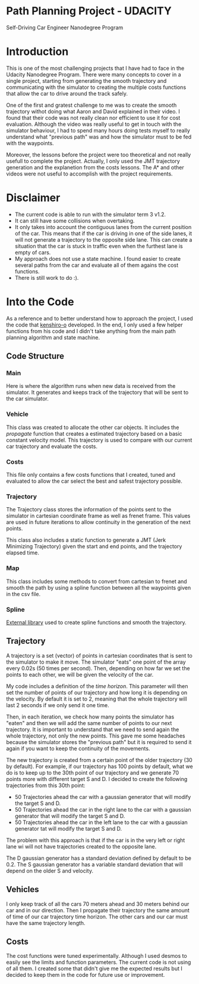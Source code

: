 # Path Planning Project - UDACITY
Self-Driving Car Engineer Nanodegree Program

# Introduction

This is one of the most challenging projects that I have had to face in the Udacity Nanodegree Program. There were many concepts to cover in a single project, starting from generating the smooth trajectory and communicating with the simulator to creating the multiple costs functions that allow the car to drive around the track safely.

One of the first and gratest challenge to me was to create the smooth trajectory withot doing what Aaron and David explained in their video. I found that their code was not really clean nor efficient to use it for cost evaluation. Although the video was really useful to get in touch with the simulator behaviour, I had to spend many hours doing tests myself to really understand what "previous path" was and how the simulator must to be fed with the waypoints.

Moreover, the lessons before the project were too theoretical and not really usefull to complete the project. Actually, I only used the JMT trajectory generation and the explanetion from the costs lessons. The A* and other videos were not useful to accomplish with the project requirements.

# Disclaimer

*  The current code is able to run with the simulator term 3 v1.2.
*  It can still have some collisions when overtaking.
*  It only takes into account the contiguous lanes from the current position of the car. This means that if the car is driving in one of the side lanes, it will not generate a trajectory to the opposite side lane. This can create a situation that the car is stuck in traffic even when the furthest lane is empty of cars.
*  My approach does not use a state machine. I found easier to create several paths from the car and evaluate all of them agains the cost functions.
*  There is still work to do :).

# Into the Code

As a reference and to better understand how to approach the project, I used the code that [kenshiro-o](https://github.com/kenshiro-o/CarND-Path-Planning-Project) developed. In the end, I only used a few helper functions from his code and I didn't take anything from the main path planning algorithm and state machine.

## Code Structure

### Main

Here is where the algorithm runs when new data is received from the simulator. It generates and keeps track of the trajectory that will be sent to the car simulator.

### Vehicle

This class was created to allocate the other car objects. It includes the *propagate* function that creates a estimated trajectory based on a basic constant velocity model. This trajectory is used to compare with our current car trajectory and evaluate the costs.

### Costs

This file only contains a few costs functions that I created, tuned and evaluated to allow the car select the best and safest trajectory possible.

### Trajectory

The Trajectory class stores the information of the points sent to the simulator in cartesian coordinate frame as well as frenet frame. This values are used in future iterations to allow continuity in the generation of the next points.

This class also includes a static function to generate a JMT (Jerk Minimizing Trajectory) given the start and end points, and the trajectory elapsed time.

### Map

This class includes some methods to convert from cartesian to frenet and smooth the path by using a spline function between all the waypoints given in the csv file.

### Spline

[External library](https://kluge.in-chemnitz.de/opensource/spline/) used to create spline functions and smooth the trajectory.

## Trajectory

A trajectory is a set (vector) of points in cartesian coordinates that is sent to the simulator to make it move. The simulator "eats" one point of the array every 0.02s (50 times per second). Then, depending on how far we set the points to each other, we will be given the velocity of the car. 

My code includes a definition of the *time horizon*. This parameter will then set the number of points of our trajectory and how long it is depending on the velocity. By default it is set to 2, meaning that the whole trajectory will last 2 seconds if we only send it one time. 

Then, in each iteration, we check how many points the simulator has "eaten" and then we will add the same number of points to our next trajectory. It is important to understand that we need to send again the whole trajectory, not only the new points. This gave me some headaches because the simulator stores the "previous path" but it is required to send it again if you want to keep the continuity of the movements.

The new trajectory is created from a certain point of the older trajectory (30 by default). For example, if our trajectory has 100 points by default, what we do is to keep up to the 30th point of our trajectory and we generate 70 points more with different target S and D. I decided to create the following trajectories from this 30th point:

* 50 Trajectories ahead the car with a gaussian generator that will modify the target S and D.
* 50 Trajectories ahead the car in the right lane to the car with a gaussian generator that will modify the target S and D.
* 50 Trajectories ahead the car in the left lane to the car with a gaussian generator tat will modify the target S and D.

The problem with this approach is that if the car is in the very left or right lane wi will not have trajectories created to the opposite lane.

The D gaussian generator has a standard deviation defined by default to be 0.2.
The S gaussian generator has a variable standard deviation that will depend on the older S and velocity.

## Vehicles

I only keep track of all the cars 70 meters ahead and 30 meters behind our car and in our direction. Then I propagate their trajectory the same amount of time of our car trajectory time horizon. The other cars and our car must have the same trajectory length.

## Costs

The cost functions were tuned experimentally. Although I used desmos to easily see the limits and function parameters.
The current code is not using of all them. I created some that didn't give me the expected results but I decided to keep them in the code for future use or improvement.
